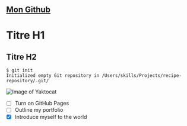 ## [Mon Github](https://github.com/NCherfaoui) 

# Titre H1
## Titre H2

```
$ git init
Initialized empty Git repository in /Users/skills/Projects/recipe-repository/.git/
```
![Image of Yaktocat](https://octodex.github.com/images/yaktocat.png)

- [ ]  Turn on GitHub Pages
- [ ]  Outline my portfolio
- [X]  Introduce myself to the world
